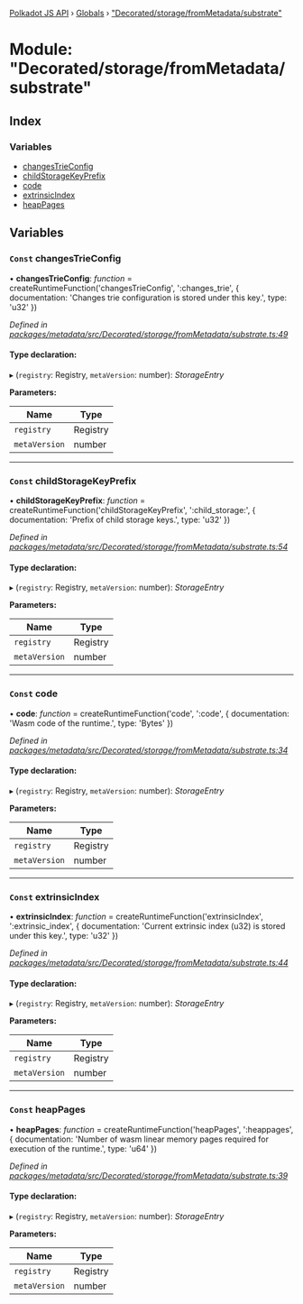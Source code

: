 [Polkadot JS API](../README.md) › [Globals](../globals.md) › ["Decorated/storage/fromMetadata/substrate"](_decorated_storage_frommetadata_substrate_.md)

# Module: "Decorated/storage/fromMetadata/substrate"

## Index

### Variables

* [changesTrieConfig](_decorated_storage_frommetadata_substrate_.md#const-changestrieconfig)
* [childStorageKeyPrefix](_decorated_storage_frommetadata_substrate_.md#const-childstoragekeyprefix)
* [code](_decorated_storage_frommetadata_substrate_.md#const-code)
* [extrinsicIndex](_decorated_storage_frommetadata_substrate_.md#const-extrinsicindex)
* [heapPages](_decorated_storage_frommetadata_substrate_.md#const-heappages)

## Variables

### `Const` changesTrieConfig

• **changesTrieConfig**: *function* = createRuntimeFunction('changesTrieConfig', ':changes_trie', {
  documentation: 'Changes trie configuration is stored under this key.',
  type: 'u32'
})

*Defined in [packages/metadata/src/Decorated/storage/fromMetadata/substrate.ts:49](https://github.com/polkadot-js/api/blob/393f46ba4a/packages/metadata/src/Decorated/storage/fromMetadata/substrate.ts#L49)*

#### Type declaration:

▸ (`registry`: Registry, `metaVersion`: number): *StorageEntry*

**Parameters:**

Name | Type |
------ | ------ |
`registry` | Registry |
`metaVersion` | number |

___

### `Const` childStorageKeyPrefix

• **childStorageKeyPrefix**: *function* = createRuntimeFunction('childStorageKeyPrefix', ':child_storage:', {
  documentation: 'Prefix of child storage keys.',
  type: 'u32'
})

*Defined in [packages/metadata/src/Decorated/storage/fromMetadata/substrate.ts:54](https://github.com/polkadot-js/api/blob/393f46ba4a/packages/metadata/src/Decorated/storage/fromMetadata/substrate.ts#L54)*

#### Type declaration:

▸ (`registry`: Registry, `metaVersion`: number): *StorageEntry*

**Parameters:**

Name | Type |
------ | ------ |
`registry` | Registry |
`metaVersion` | number |

___

### `Const` code

• **code**: *function* = createRuntimeFunction('code', ':code', {
  documentation: 'Wasm code of the runtime.',
  type: 'Bytes'
})

*Defined in [packages/metadata/src/Decorated/storage/fromMetadata/substrate.ts:34](https://github.com/polkadot-js/api/blob/393f46ba4a/packages/metadata/src/Decorated/storage/fromMetadata/substrate.ts#L34)*

#### Type declaration:

▸ (`registry`: Registry, `metaVersion`: number): *StorageEntry*

**Parameters:**

Name | Type |
------ | ------ |
`registry` | Registry |
`metaVersion` | number |

___

### `Const` extrinsicIndex

• **extrinsicIndex**: *function* = createRuntimeFunction('extrinsicIndex', ':extrinsic_index', {
  documentation: 'Current extrinsic index (u32) is stored under this key.',
  type: 'u32'
})

*Defined in [packages/metadata/src/Decorated/storage/fromMetadata/substrate.ts:44](https://github.com/polkadot-js/api/blob/393f46ba4a/packages/metadata/src/Decorated/storage/fromMetadata/substrate.ts#L44)*

#### Type declaration:

▸ (`registry`: Registry, `metaVersion`: number): *StorageEntry*

**Parameters:**

Name | Type |
------ | ------ |
`registry` | Registry |
`metaVersion` | number |

___

### `Const` heapPages

• **heapPages**: *function* = createRuntimeFunction('heapPages', ':heappages', {
  documentation: 'Number of wasm linear memory pages required for execution of the runtime.',
  type: 'u64'
})

*Defined in [packages/metadata/src/Decorated/storage/fromMetadata/substrate.ts:39](https://github.com/polkadot-js/api/blob/393f46ba4a/packages/metadata/src/Decorated/storage/fromMetadata/substrate.ts#L39)*

#### Type declaration:

▸ (`registry`: Registry, `metaVersion`: number): *StorageEntry*

**Parameters:**

Name | Type |
------ | ------ |
`registry` | Registry |
`metaVersion` | number |
